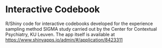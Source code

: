 # Interactive Codebook
R/Shiny code for interactive codebooks developed for the experience sampling method SIGMA study carried out by the Center for Contextual Psychiatry, KU Leuven. The app itself is available at https://www.shinyapps.io/admin/#/application/8423311 

